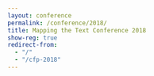 ```yaml
---
layout: conference
permalink: /conference/2018/
title: Mapping the Text Conference 2018
show-reg: true
redirect-from: 
  - "/"
  - "/cfp-2018"
---
```


<!-- <img src="https://i.imgur.com/DfBd9YN.png" class="img-fluid"> -->
<!-- <small class="text-right blockquote-footer"> -->
<!-- Bartholomew, J. G., and B. Roth. _A Literary & Historical Atlas of Europe_. 1910. -->
<!-- </small> -->

<div class="neatline">
<div id="map"></div>
</div>
